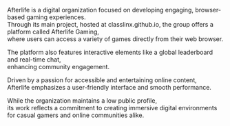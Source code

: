 Afterlife is a digital organization focused on developing engaging, browser-based gaming experiences.  
Through its main project, hosted at classlinx.github.io, the group offers a platform called Afterlife Gaming,  
where users can access a variety of games directly from their web browser.  

The platform also features interactive elements like a global leaderboard and real-time chat,  
enhancing community engagement.  

Driven by a passion for accessible and entertaining online content,  
Afterlife emphasizes a user-friendly interface and smooth performance.  

While the organization maintains a low public profile,  
its work reflects a commitment to creating immersive digital environments  
for casual gamers and online communities alike.
